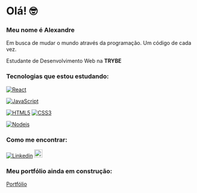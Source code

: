 # Olá! 🤓

### Meu nome é Alexandre ###
Em busca de mudar o mundo através da programação.
Um código de cada vez.

Estudante de Desenvolvimento Web na **TRYBE**

 ### Tecnologias que estou estudando: ###

[![React](https://img.shields.io/badge/-ReactJs-61DAFB?logo=react&logoColor=white&style=plastic==https://github.com/alexandremolive/)](https://github.com/alexandremolive/)

[![JavaScript](https://img.shields.io/badge/-JavaScript-black?style=flat-square&logo=javascript&link=https://github.com/alexandremolive/)](https://github.com/alexandremolive/)

[![HTML5](https://img.shields.io/badge/-HTML5-E34F26?style=flat-square&logo=html5&logoColor=white&link=https://github.com/alexandremolive/)](https://github.com/alexandremolive/)
[![CSS3](https://img.shields.io/badge/-CSS3-1572B6?style=flat-square&logo=css3&link=https://github.com/alexandremolive/)](https://github.com/alexandremolive/)


[![Nodejs](https://img.shields.io/badge/-Nodejs-black?style=flat-square&logo=Node.js&link=https://github.com/alexandremolive/)](https://github.com/alexandremolive/)
 
 ### Como me encontrar: ###
[![Linkedin](https://img.shields.io/badge/-LinkedIn-blue?style=flat&logo=Linkedin&logoColor=white)](https://www.linkedin.com/in/alexandre-oliveira-8578281ab/)
[<img src="https://img.shields.io/github/followers/alexandremolive?label=follow&style=social" height="22" title="Follow me" />](https://github.com/alexandremolive) 


 ### Meu portfólio ainda em construção: ###
 
[Portfólio](https://alexandremolive.github.io/) 



